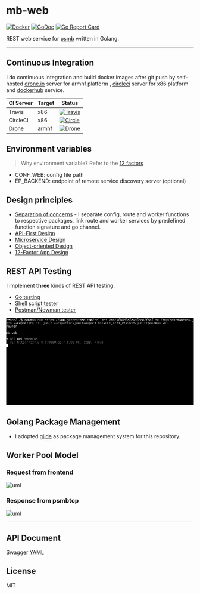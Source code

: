 # mb-web

[![Docker](https://img.shields.io/badge/docker-ready-brightgreen.svg)](https://hub.docker.com/r/edgepro/mb-web)
[![GoDoc](https://godoc.org/github.com/taka-wang/mb-web?status.svg)](http://godoc.org/github.com/taka-wang/mb-web)
[![Go Report Card](https://goreportcard.com/badge/github.com/taka-wang/mb-web)](https://goreportcard.com/report/github.com/taka-wang/mb-web)

REST web service for [psmb](https://github.com/taka-wang/psmb) written in Golang.

---

## Continuous Integration

I do continuous integration and build docker images after git push by self-hosted [drone.io](http://armdrone.cmwang.net) server for armhf platform , [circleci](http://circleci.com) server for x86 platform and [dockerhub](https://hub.docker.com/r/edgepro/mb-web) service.

| CI Server| Target    | Status                                                                                                                                                                     |
|----------|-----------|----------------------------------------------------------------------------------------------------------------------------------|
| Travis   | x86       | [![Travis](https://travis-ci.org/taka-wang/mb-web.svg)](https://travis-ci.org/taka-wang/mb-web)              |
| CircleCI | x86       | [![Circle](https://circleci.com/gh/taka-wang/mb-web.svg?style=shield)](https://circleci.com/gh/taka-wang/mb-web)               |
| Drone    | armhf     | [![Drone](http://armdrone.cmwang.net/api/badges/taka-wang/mb-web/status.svg)](http://armdrone.cmwang.net/taka-wang/mb-web)|

## Environment variables

> Why environment variable? Refer to the [12 factors](http://12factor.net/)

- CONF_WEB: config file path
- EP_BACKEND: endpoint of remote service discovery server (optional)


## Design principles

- [Separation of concerns](https://en.wikipedia.org/wiki/Separation_of_concerns) - I separate config, route and worker functions to respective packages, link route and worker services by predefined function signature and go channel.
- [API-First Design](http://www.api-first.com/)
- [Microservice Design](https://en.wikipedia.org/wiki/Microservices)
- [Object-oriented Design](https://en.wikipedia.org/wiki/Object-oriented_design)
- [12-Factor App Design](http://12factor.net/)

## REST API Testing

I implement **three** kinds of REST API testing.

- [Go testing](test/client_test.go)
- [Shell script tester](image/shell.gif)    
- [Postman/Newman tester](image/newman.gif)

![gif](image/newman.gif)

## Golang Package Management

- I adopted [glide](https://glide.sh/) as package management system for this repository.

## Worker Pool Model

### Request from frontend

![uml](http://uml.cmwang.net:8000/plantuml/svg/5Sh13O0W3030LNG0QUBJRIfK848XfGrnU_LzjsRsnGAPb2Mfzd4024uNioOxRP3unagiphSAYZTk4pb2jrgWub0I2DHBU-gNuDgd--a5)

### Response from psmbtcp

![uml](http://uml.cmwang.net:8000/plantuml/svg/5Sh13O0W3030LNG0QUBJRIfK848XfGrnU_LzjsRsnGAPb2Mfzd4024uNioOxRP3unagiphSAYZTk4pb2jrgWub0I2DHBU-gNOEwN--a5)

---

## API Document

[Swagger YAML](docs/swagger.yaml)

## License

MIT
